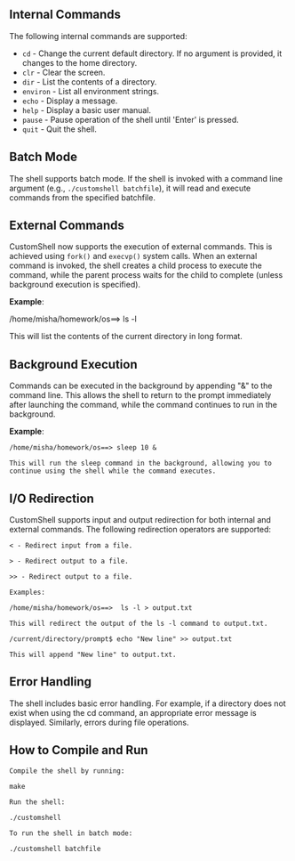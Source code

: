 ## Internal Commands

The following internal commands are supported:

- `cd` - Change the current default directory. If no argument is provided, it changes to the home directory.
- `clr` - Clear the screen.
- `dir` - List the contents of a directory.
- `environ` - List all environment strings.
- `echo` - Display a message.
- `help` - Display a basic user manual.
- `pause` - Pause operation of the shell until 'Enter' is pressed.
- `quit` - Quit the shell.

## Batch Mode

The shell supports batch mode. If the shell is invoked with a command line argument (e.g., `./customshell batchfile`), it will read and execute commands from the specified batchfile.

## External Commands

CustomShell now supports the execution of external commands. This is achieved using `fork()` and `execvp()` system calls. When an external command is invoked, the shell 
creates a child process to execute the command, while the parent process waits for the child to complete (unless background execution is specified).

**Example**:
  
  /home/misha/homework/os==> ls -l

This will list the contents of the current directory in long format.

## Background Execution

Commands can be executed in the background by appending "&" to the command line. This allows the shell to return to the prompt immediately after launching the command, 
while the command continues to run in the background.

**Example**:

    /home/misha/homework/os==> sleep 10 &

    This will run the sleep command in the background, allowing you to continue using the shell while the command executes.

## I/O Redirection

CustomShell supports input and output redirection for both internal and external commands. The following redirection operators are supported:

    < - Redirect input from a file.

    > - Redirect output to a file.

    >> - Redirect output to a file.

    Examples:

    /home/misha/homework/os==>  ls -l > output.txt

    This will redirect the output of the ls -l command to output.txt.

    /current/directory/prompt$ echo "New line" >> output.txt

    This will append "New line" to output.txt.

## Error Handling

The shell includes basic error handling. For example, if a directory does not exist when using the cd command, an appropriate error message is displayed.
Similarly, errors during file operations.

## How to Compile and Run

    Compile the shell by running:

    make

    Run the shell:

    ./customshell

    To run the shell in batch mode:

    ./customshell batchfile
